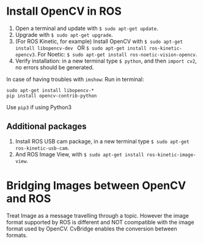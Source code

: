 # Install OpenCV in ROS

1. Open a terminal and update with `$ sudo apt-get update`.
2. Upgrade with `$ sudo apt-get upgrade`.
3. (For ROS Kinetic, for example) Install OpenCV with `$ sudo apt-get install libopencv-dev ` OR `$ sudo apt-get install ros-kinetic-opencv3`. For Noetic: `$ sudo apt-get install ros-noetic-vision-opencv`.
4. Verify installation: in a new terminal type `$ python`, and then `import cv2`, no errors should be generated.

In case of having troubles with `imshow`:
Run in terminal:
```
sudo apt-get install libopencv-*
pip install opencv-contrib-python
```
Use `pip3` if using Python3

## Additional packages
1. Install ROS USB cam package, in a new terminal type `$ sudo apt-get ros-kinetic-usb-cam`.
2. And ROS Image View, with `$ sudo apt-get install ros-kinetic-image-view`.

# Bridging Images between OpenCV and ROS
Treat Image as a message travelling through a topic. However the image format supported by ROS is different and NOT coompatible with the image format used by OpenCV. CvBridge enables the conversion between formats.
